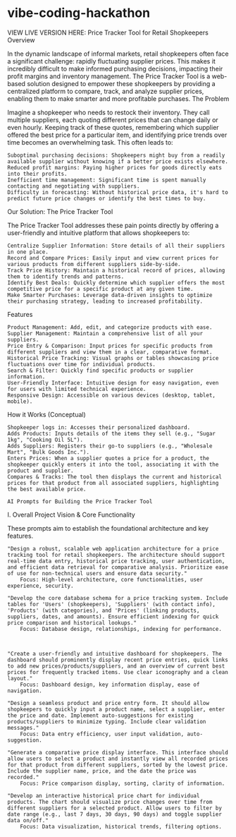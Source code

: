 # vibe-coding-hackathon

VIEW LIVE VERSION HERE:
Price Tracker Tool for Retail Shopkeepers
Overview

In the dynamic landscape of informal markets, retail shopkeepers often face a significant challenge: rapidly fluctuating supplier prices. This makes it incredibly difficult to make informed purchasing decisions, impacting their profit margins and inventory management. The Price Tracker Tool is a web-based solution designed to empower these shopkeepers by providing a centralized platform to compare, track, and analyze supplier prices, enabling them to make smarter and more profitable purchases.
The Problem

Imagine a shopkeeper who needs to restock their inventory. They call multiple suppliers, each quoting different prices that can change daily or even hourly. Keeping track of these quotes, remembering which supplier offered the best price for a particular item, and identifying price trends over time becomes an overwhelming task. This often leads to:

    Suboptimal purchasing decisions: Shopkeepers might buy from a readily available supplier without knowing if a better price exists elsewhere.
    Reduced profit margins: Paying higher prices for goods directly eats into their profits.
    Inefficient time management: Significant time is spent manually contacting and negotiating with suppliers.
    Difficulty in forecasting: Without historical price data, it's hard to predict future price changes or identify the best times to buy.

Our Solution: The Price Tracker Tool

The Price Tracker Tool addresses these pain points directly by offering a user-friendly and intuitive platform that allows shopkeepers to:

    Centralize Supplier Information: Store details of all their suppliers in one place.
    Record and Compare Prices: Easily input and view current prices for various products from different suppliers side-by-side.
    Track Price History: Maintain a historical record of prices, allowing them to identify trends and patterns.
    Identify Best Deals: Quickly determine which supplier offers the most competitive price for a specific product at any given time.
    Make Smarter Purchases: Leverage data-driven insights to optimize their purchasing strategy, leading to increased profitability.

Features

    Product Management: Add, edit, and categorize products with ease.
    Supplier Management: Maintain a comprehensive list of all your suppliers.
    Price Entry & Comparison: Input prices for specific products from different suppliers and view them in a clear, comparative format.
    Historical Price Tracking: Visual graphs or tables showcasing price fluctuations over time for individual products.
    Search & Filter: Quickly find specific products or supplier information.
    User-Friendly Interface: Intuitive design for easy navigation, even for users with limited technical experience.
    Responsive Design: Accessible on various devices (desktop, tablet, mobile).

How it Works (Conceptual)

    Shopkeeper logs in: Accesses their personalized dashboard.
    Adds Products: Inputs details of the items they sell (e.g., "Sugar 1kg", "Cooking Oil 5L").
    Adds Suppliers: Registers their go-to suppliers (e.g., "Wholesale Mart", "Bulk Goods Inc.").
    Enters Prices: When a supplier quotes a price for a product, the shopkeeper quickly enters it into the tool, associating it with the product and supplier.
    Compares & Tracks: The tool then displays the current and historical prices for that product from all associated suppliers, highlighting the best available price.

    AI Prompts for Building the Price Tracker Tool
I. Overall Project Vision & Core Functionality

These prompts aim to establish the foundational architecture and key features.

    "Design a robust, scalable web application architecture for a price tracking tool for retail shopkeepers. The architecture should support real-time data entry, historical price tracking, user authentication, and efficient data retrieval for comparative analysis. Prioritize ease of use for non-technical users and ensure data security."
        Focus: High-level architecture, core functionalities, user experience, security.

    "Develop the core database schema for a price tracking system. Include tables for 'Users' (shopkeepers), 'Suppliers' (with contact info), 'Products' (with categories), and 'Prices' (linking products, suppliers, dates, and amounts). Ensure efficient indexing for quick price comparison and historical lookups."
        Focus: Database design, relationships, indexing for performance.



    "Create a user-friendly and intuitive dashboard for shopkeepers. The dashboard should prominently display recent price entries, quick links to add new prices/products/suppliers, and an overview of current best prices for frequently tracked items. Use clear iconography and a clean layout."
        Focus: Dashboard design, key information display, ease of navigation.

    "Design a seamless product and price entry form. It should allow shopkeepers to quickly input a product name, select a supplier, enter the price and date. Implement auto-suggestions for existing products/suppliers to minimize typing. Include clear validation messages."
        Focus: Data entry efficiency, user input validation, auto-suggestion.

    "Generate a comparative price display interface. This interface should allow users to select a product and instantly view all recorded prices for that product from different suppliers, sorted by the lowest price. Include the supplier name, price, and the date the price was recorded."
        Focus: Price comparison display, sorting, clarity of information.

    "Develop an interactive historical price chart for individual products. The chart should visualize price changes over time from different suppliers for a selected product. Allow users to filter by date range (e.g., last 7 days, 30 days, 90 days) and toggle supplier data on/off."
        Focus: Data visualization, historical trends, filtering options.



        

        
